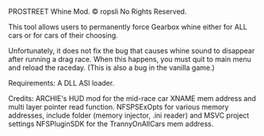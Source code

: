 PROSTREET Whine Mod. © ropsli No Rights Reserved.

This tool allows users to permanently force Gearbox whine either for ALL cars or for cars of their choosing.

Unfortunately, it does not fix the bug that causes whine sound to disappear after running a drag race. When this happens, you must quit to main menu and reload the raceday. (This is also a bug in the vanilla game.)

Requirements:
A DLL ASI loader.


Credits:
ARCHIE's HUD mod for the mid-race car XNAME mem address and multi layer pointer read function.
NFSPSExOpts for various memory addresses, include folder (memory injector, .ini reader) and MSVC project settings
NFSPluginSDK for the TrannyOnAllCars mem address.
